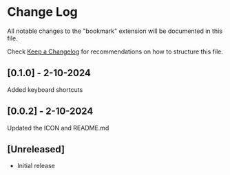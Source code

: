 # Change Log

All notable changes to the "bookmark" extension will be documented in this file.

Check [Keep a Changelog](http://keepachangelog.com/) for recommendations on how to structure this file.

## [0.1.0] - 2-10-2024
Added keyboard shortcuts

## [0.0.2] - 2-10-2024
Updated the ICON and README.md


## [Unreleased]

- Initial release